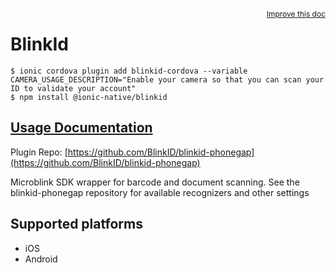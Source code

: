 <a style="float:right;font-size:12px;" href="http://github.com/ionic-team/ionic-native/edit/master/src/@ionic-native/plugins/blinkid/index.ts#L2633">
  Improve this doc
</a>

# BlinkId

```
$ ionic cordova plugin add blinkid-cordova --variable CAMERA_USAGE_DESCRIPTION="Enable your camera so that you can scan your ID to validate your account"
$ npm install @ionic-native/blinkid
```

## [Usage Documentation](https://ionicframework.com/docs/native/blinkid/)

Plugin Repo: [https://github.com/BlinkID/blinkid-phonegap](https://github.com/BlinkID/blinkid-phonegap)

Microblink SDK wrapper for barcode and document scanning. See the
blinkid-phonegap repository for available recognizers and other settings

## Supported platforms
- iOS
- Android




